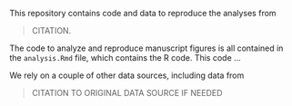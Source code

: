 This repository contains code and data to reproduce the analyses from 

> CITATION. 


The code to analyze and reproduce manuscript figures is all contained in the `analysis.Rmd` file, which contains the R code. This code ...



We rely on a couple of other data sources, including data from 

> CITATION TO ORIGINAL DATA SOURCE IF NEEDED 




